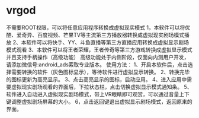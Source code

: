 # vrgod
不需要ROOT权限，可以将任意应用程序转换成虚拟现实模式
1，本软件可以将优酷、爱奇异、百度视频、芒果TV等主流第三方播放器转换成虚拟现实剧场模式播放
2、本软件可以将快手、YY、斗鱼直播等第三方直播应用转换成虚拟显示剧场模式观看
3、本软件可以将王者荣耀，王者传奇等第三方游戏转换成虚拟显示模式并且支持手柄操作（高级功能）
高级功能处于内侧阶段，仅面向内测用户开发，请添加微信号:android_ads索取专业版本。
使用方法：
1、开启本软件后，点击选择需要转换的软件（灰色图标显示），等待软件进行虚拟显示转换。
2、转换完毕的图标更新为高亮显示。
3、点击高亮显示的图标，启动应用。
4、进入应用中需要虚拟现实剧场观看的界面后，下拉状态栏，点击切换虚拟显示模式通知条。
5、软件进入自动进入虚拟现实剧场模式，带上VR眼睛即可观赏，可以通过音量上下键调整虚拟剧场屏幕的大小。
6，点击返回键退出虚拟显示剧场模式，返回原来的界面。

